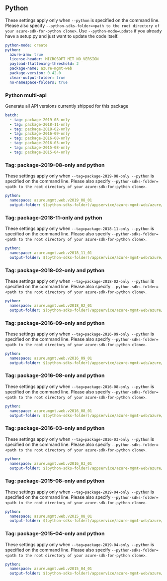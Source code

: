 ## Python

These settings apply only when `--python` is specified on the command line.
Please also specify `--python-sdks-folder=<path to the root directory of your azure-sdk-for-python clone>`.
Use `--python-mode=update` if you already have a setup.py and just want to update the code itself.

``` yaml $(python)
python-mode: create
python:
  azure-arm: true
  license-header: MICROSOFT_MIT_NO_VERSION
  payload-flattening-threshold: 2
  package-name: azure-mgmt-web
  package-version: 0.42.0
  clear-output-folder: true
  no-namespace-folders: true
```

### Python multi-api

Generate all API versions currently shipped for this package

```yaml $(python) && $(multiapi)
batch:
  - tag: package-2019-08-only
  - tag: package-2018-11-only
  - tag: package-2018-02-only
  - tag: package-2016-09-only
  - tag: package-2016-08-only
  - tag: package-2016-03-only
  - tag: package-2015-08-only
  - tag: package-2015-04-only
```

### Tag: package-2019-08-only and python

These settings apply only when `--tag=package-2019-08-only --python` is specified on the command line.
Please also specify `--python-sdks-folder=<path to the root directory of your azure-sdk-for-python clone>`.

``` yaml $(tag) == 'package-2019-08-only' && $(python)
python:
  namespace: azure.mgmt.web.v2019_08_01
  output-folder: $(python-sdks-folder)/appservice/azure-mgmt-web/azure/mgmt/web/v2019_08_01
```

### Tag: package-2018-11-only and python

These settings apply only when `--tag=package-2018-11-only --python` is specified on the command line.
Please also specify `--python-sdks-folder=<path to the root directory of your azure-sdk-for-python clone>`.

``` yaml $(tag) == 'package-2018-11-only' && $(python)
python:
  namespace: azure.mgmt.web.v2018_11_01
  output-folder: $(python-sdks-folder)/appservice/azure-mgmt-web/azure/mgmt/web/v2018_11_01
```

### Tag: package-2018-02-only and python

These settings apply only when `--tag=package-2018-02-only --python` is specified on the command line.
Please also specify `--python-sdks-folder=<path to the root directory of your azure-sdk-for-python clone>`.

``` yaml $(tag) == 'package-2018-02-only' && $(python)
python:
  namespace: azure.mgmt.web.v2018_02_01
  output-folder: $(python-sdks-folder)/appservice/azure-mgmt-web/azure/mgmt/web/v2018_02_01
```

### Tag: package-2016-09-only and python

These settings apply only when `--tag=package-2016-09-only --python` is specified on the command line.
Please also specify `--python-sdks-folder=<path to the root directory of your azure-sdk-for-python clone>`.

``` yaml $(tag) == 'package-2016-09-only' && $(python)
python:
  namespace: azure.mgmt.web.v2016_09_01
  output-folder: $(python-sdks-folder)/appservice/azure-mgmt-web/azure/mgmt/web/v2016_09_01
```

### Tag: package-2016-08-only and python

These settings apply only when `--tag=package-2016-08-only --python` is specified on the command line.
Please also specify `--python-sdks-folder=<path to the root directory of your azure-sdk-for-python clone>`.

``` yaml $(tag) == 'package-2016-08-only' && $(python)
python:
  namespace: azure.mgmt.web.v2016_08_01
  output-folder: $(python-sdks-folder)/appservice/azure-mgmt-web/azure/mgmt/web/v2016_08_01
```

### Tag: package-2016-03-only and python

These settings apply only when `--tag=package-2016-03-only --python` is specified on the command line.
Please also specify `--python-sdks-folder=<path to the root directory of your azure-sdk-for-python clone>`.

``` yaml $(tag) == 'package-2016-03-only' && $(python)
python:
  namespace: azure.mgmt.web.v2016_03_01
  output-folder: $(python-sdks-folder)/appservice/azure-mgmt-web/azure/mgmt/web/v2016_03_01
```

### Tag: package-2015-08-only and python

These settings apply only when `--tag=package-2019-04-only --python` is specified on the command line.
Please also specify `--python-sdks-folder=<path to the root directory of your azure-sdk-for-python clone>`.

``` yaml $(tag) == 'package-2015-08-only' && $(python)
python:
  namespace: azure.mgmt.web.v2015_08_01
  output-folder: $(python-sdks-folder)/appservice/azure-mgmt-web/azure/mgmt/web/v2015_08_01
```

### Tag: package-2015-04-only and python

These settings apply only when `--tag=package-2019-04-only --python` is specified on the command line.
Please also specify `--python-sdks-folder=<path to the root directory of your azure-sdk-for-python clone>`.

``` yaml $(tag) == 'package-2015-04-only' && $(python)
python:
  namespace: azure.mgmt.web.v2015_04_01
  output-folder: $(python-sdks-folder)/appservice/azure-mgmt-web/azure/mgmt/web/v2015_04_01
```
